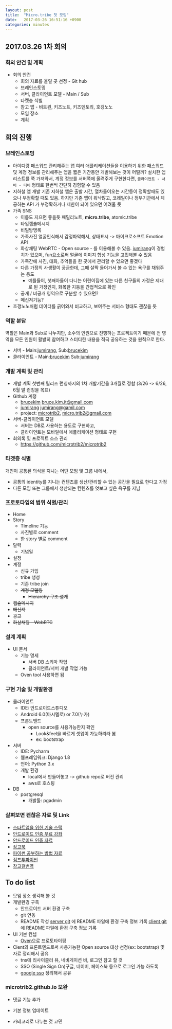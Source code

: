 ```yaml
---
layout: post
title:  "Micro.tribe 첫 모임"
date:   2017-03-26 16:51:16 +0900
categories: minutes
---
```

## 2017.03.26 1차 회의

### 회의 안건 및 계획

* 회의 안건
  * 회의 자료를 올릴 곳 선정 - Git hub
  * 브레인스토밍
  * 서버, 클라이언트 모델 - Main / Sub
  * 타켓층 식별
  * 참고 앱 - 비트윈, 키즈노트, 키즈멘토리, 호갱노노
  * 모임 장소
  * 계획

## 회의 진행

### 브레인스토밍
* 아이디랑 패스워드 관리해주는 앱
  여러 애플리케이션들을 이용하기 위한 패스워드 및 계정 정보를 관리해주는 앱을 짧은 기간동안 개발해보는 것이 어떨까? 설치한 앱리스트를 쭉 가져와서, 계정 정보를 서버쪽에 올려주게 구현한다면, `클라이언트 - 서버 - 디비` 형태로 한번씩 간단히 경험할 수 있음
* 지하철 앱 개발
  기존 지하철 앱은 출발 시간, 열차들어오는 시간등이 정확할때도 있으나 부정확할 때도 있음. 하지만 기존 앱이 워낙많고, 코레일이나 정부기관에서 제공하는 API 가 부정확하거나 제한이 되어 있으면 어려울 듯
* 가족 SNS
  * 이름도 지으면 좋을듯
    패밀리노트, **micro.tribe**, atomic.tribe
  * 타입캡슐메시지
  * 비밀방명록
  * 가족사진 얼굴인식해서 감정파악해서, 상태표시 -> 마이크로소프트 Emotion API
  * 화상채팅
    WebRTC - Open source - 를 이용해볼 수 있음. [jumirang]이 경험치가 있으며, fun요소로써 얼굴에 이미지 합성 기능을 고민해볼 수 있음
  * 가족간에 사진, 대화, 추억들을 한 곳에서 관리할 수 있으면 좋겠다
  * 다른 가정의 사생활이 궁금한데, 그때 살짝 들어가서 볼 수 있는 욕구를 채워주는 용도
    * 예를들어, 첫째아들이 다니는 어린이집에 있는 다른 친구들의 가정은 제대로 된 가정인지, 화목한 지등을 간접적으로 확인
  * 공개 / 비공개 영역으로 구분할 수 있으면?
  * 메신져기능?
* 호갱노노처럼 데이터를 긁어와서 비교하고, 보여주는 서비스 형태도 괜찮을 듯


### 역할 분담
역할은 Main과 Sub로 나누지만, 소수의 인원으로 진행하는 프로젝트이기 때문에 전 영역을 모든 인원이 활발히 참여하고 스터디한 내용을 적극 공유하는 것을 원칙으로 한다.
* 서버 - Main:[jumirang], Sub:[brucekim]
* 클라이언트 - Main:[brucekim] Sub:[jumirang]


### 개발 계획 및 관리
  * 개발 계획
    첫번째 릴리즈 런칭까지의 1차 개발기간을 3개월로 정함 (3/26 -> 6/26, 6월 말 런칭을 목표)
  * Github 계정
    * [brucekim] bruce.kim.it@gmail.com
    * [jumirang] jumirang@gamil.com
    * project: [microtrib2], micro.trib2@gmail.com
  * 서버-클라이언트 모델
    * 서버는 DB로 사용하는 용도로 구현하고,
    * 클라이언트는 모바일에서 애플리케이션 형태로 구현
  * 회의록 및 프로젝트 소스 관리
    * https://github.com/microtrib2/microtrib2


### 타겟층 식별
개인이 공통된 의식을 지니는 어떤 모임 및 그룹 내에서,
  * 공통의 identity를 지니는 컨텐츠를 생산/관리할 수 있는 공간을 필요로 한다고 가정
  * 다른 모임 또는 그룹에서 생산되는 컨텐츠를 엿보고 싶은 욕구를 지님

### 프로토타입의 범위 식별/관리
  * Home
  * Story
    * Timeline 기능
    * 사진별로 comment
    * 한 story 별로 comment
  * 달력
    * 기념일
  * 설정
  * 계정
    * 신규 가입
    * tribe 생성
    * 기존 tribe join
    * ~~계정 모델링~~
      * ~~Hierarchy 구조 설계~~
  * ~~캡슐메시지~~
  * ~~매신져~~
  * ~~광고~~
  * ~~화상채팅 - WebRTC~~

### 설계 계획
  * UI 문서
    * 기능 명세
      * 서버 DB 스키마 작업
      * 클라이언트/서버 개발 작업 가능
    * Oven tool 사용하면 됨

### 구현 기술 및 개발환경
  * 클라이언트
    * IDE: 안드로이드스튜디오
    * Android 6.0(마시멜로) or 7.0(누가)
    * 프론트엔드
      * open source를 사용가능한지 확인
        * Look&feel을 빠르게 셋업이 가능하리라 봄
        * ex: bootstrap
  * 서버
    * IDE: Pycharm
    * 웹프레임워크: Django 1.8
    * 언어: Python 3.x
    * 개발 환경
      * local에서 만들어놓고 -> github repo로 버전 관리
      * aws로 호스팅
  * DB
    * postgresql
      * 개발툴: pgadmin

### 살펴보면 괜찮은 자료 및 Link
* [스타트업을 위한 기술 스택]
* [안드로이드 인증 무료 강좌]
* [안드로이드 인증 자료]
* [장고북]
* [파이썬 공부하는 방법 자료]
* [점프투파이썬]
* [장고걸번역]

## To do list
* 모임 장소 생각해 볼 것
* 개발환경 구축
  * 안드로이드 서버 환경 구축
  * git 연동
  * README 작성
    [server git] 에 README 파일에 환경 구축 정보 기록
    [client git] 에 README 파일에 환경 구축 정보 기록
* UI 기본 컨셉
  * [Oven]으로 프로토타이핑
* Cient의 프론트엔드로써 사용가능한 Open source 대상 선정(ex: bootstrap) 및 자료 정리해서 공유
  * tns에 리사이클러 뷰, 네비게이션 바, 로그인 참고 할 것
  * SSO (Single Sign On)구글, 네이버, 페이스북 등으로 로그인 가능 하도록
  * [google sso] 정리해서 공유

### microtrib2.github.io 보완
* 댓글 기능 추가
* 기본 정보 업데이트
* 카테고리로 나누는 것 고민

  [스타트업을 위한 기술 스택]:<http://www.codeok.net/%EC%8A%A4%ED%83%80%ED%8A%B8%EC%97%85%EC%9D%84%20%EC%9C%84%ED%95%9C%20%EA%B8%B0%EC%88%A0%20%EC%8A%A4%ED%83%9D>
  [안드로이드 인증 무료 강좌]:<https://www.udacity.com/course/ud851>
  [안드로이드 인증 자료]:<https://developers.google.com/training/certification/>
  [장고북]:<http://djangobook.com>
  [파이썬 공부하는 방법 자료]:<https://nolboo.kim/blog/2014/08/10/the-best-way-to-learn-python/>
  [server git]:<https://github.com/microtrib2/microtribe.server>
  [client git]:<https://github.com/microtrib2/microtribe.client>
  [Oven]:<https://ovenapp.io>
  [google sso]:<https://developers.google.com/identity/sign-in/android/>
  [점프투파이썬]:<https://wikidocs.net/book/1>
  [장고걸번역]:<https://tutorial.djangogirls.org/ko/django_installation/>
  [jumirang]:<jumirang@gmail.com>
  [brucekim]:<https://brucekim.github.io>
  [microtrib2]:<https://microtrib2.github.io>
